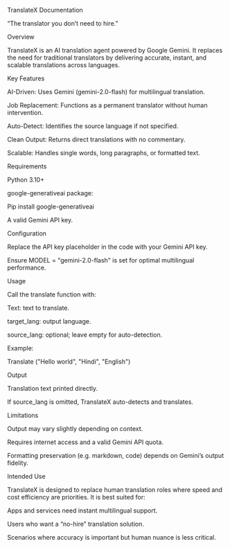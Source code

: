 
TranslateX Documentation

“The translator you don’t need to hire.”

Overview

TranslateX is an AI translation agent powered by Google Gemini. It replaces the need for traditional translators by delivering accurate, instant, and scalable translations across languages.

Key Features

AI-Driven: Uses Gemini (gemini-2.0-flash) for multilingual translation.

Job Replacement: Functions as a permanent translator without human intervention.

Auto-Detect: Identifies the source language if not specified.

Clean Output: Returns direct translations with no commentary.

Scalable: Handles single words, long paragraphs, or formatted text.

Requirements

Python 3.10+

google-generativeai package:

Pip install google-generativeai


A valid Gemini API key.

Configuration

Replace the API key placeholder in the code with your Gemini API key.

Ensure MODEL = "gemini-2.0-flash" is set for optimal multilingual performance.

Usage

Call the translate function with:

Text: text to translate.

target_lang: output language.

source_lang: optional; leave empty for auto-detection.

Example:

Translate ("Hello world", "Hindi", "English")

Output

Translation text printed directly.

If source_lang is omitted, TranslateX auto-detects and translates.

Limitations

Output may vary slightly depending on context.

Requires internet access and a  valid Gemini API quota.

Formatting preservation (e.g. markdown, code) depends on Gemini’s output fidelity.

Intended Use

TranslateX is designed to replace human translation roles where speed and cost efficiency are priorities. It is best suited for:

Apps and services need instant multilingual support.

Users who want a “no-hire” translation solution.

Scenarios where accuracy is important but human nuance is less critical.
